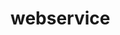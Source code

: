 # webservice
<?php
     $db_host = "am1shyeyqbxzy8gc.cbetxkdyhwsb.us-east-1.rds.amazonaws.com";
     $db_name = "tycss4qxjg5bg48p";
     $db_user = "vscwpxgavgthv9o8";
     $db_password = "zfbx35aa3fkyakk3";
    
     $connection = mysqli_connect('am1shyeyqbxzy8gc.cbetxkdyhwsb.us-east-1.rds.amazonaws.com', 'vscwpxgavgthv9o8','zfbx35aa3fkyakk3');


     mysqli_select_db ($connection, $db_name) or die("Error al seleccionar la base de datos:".mysqli_error());
    @mysqli_query("SET NAMES 'utf8'");

$sql_query = "SELECT * FROM contactos";
$result = mysqli_query($sql_query);
$rows = array();
while($r = mysqli_fetch_assoc($result)) {
  $rows[] = $r;
}
print json_encode($rows);
?>

